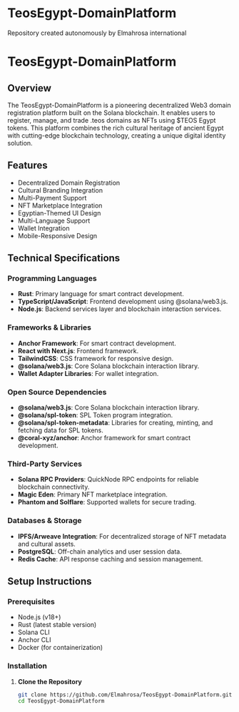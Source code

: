 # TeosEgypt-DomainPlatform
Repository created autonomously  by Elmahrosa international 
# TeosEgypt-DomainPlatform

## Overview

The TeosEgypt-DomainPlatform is a pioneering decentralized Web3 domain registration platform built on the Solana blockchain. It enables users to register, manage, and trade .teos domains as NFTs using \$TEOS Egypt tokens. This platform combines the rich cultural heritage of ancient Egypt with cutting-edge blockchain technology, creating a unique digital identity solution.

## Features

- Decentralized Domain Registration
- Cultural Branding Integration
- Multi-Payment Support
- NFT Marketplace Integration
- Egyptian-Themed UI Design
- Multi-Language Support
- Wallet Integration
- Mobile-Responsive Design

## Technical Specifications

### Programming Languages

- **Rust**: Primary language for smart contract development.
- **TypeScript/JavaScript**: Frontend development using @solana/web3.js.
- **Node.js**: Backend services layer and blockchain interaction services.

### Frameworks & Libraries

- **Anchor Framework**: For smart contract development.
- **React with Next.js**: Frontend framework.
- **TailwindCSS**: CSS framework for responsive design.
- **@solana/web3.js**: Core Solana blockchain interaction library.
- **Wallet Adapter Libraries**: For wallet integration.

### Open Source Dependencies

- **@solana/web3.js**: Core Solana blockchain interaction library.
- **@solana/spl-token**: SPL Token program integration.
- **@solana/spl-token-metadata**: Libraries for creating, minting, and fetching data for SPL tokens.
- **@coral-xyz/anchor**: Anchor framework for smart contract development.

### Third-Party Services

- **Solana RPC Providers**: QuickNode RPC endpoints for reliable blockchain connectivity.
- **Magic Eden**: Primary NFT marketplace integration.
- **Phantom and Solflare**: Supported wallets for secure trading.

### Databases & Storage

- **IPFS/Arweave Integration**: For decentralized storage of NFT metadata and cultural assets.
- **PostgreSQL**: Off-chain analytics and user session data.
- **Redis Cache**: API response caching and session management.

## Setup Instructions

### Prerequisites

- Node.js (v18+)
- Rust (latest stable version)
- Solana CLI
- Anchor CLI
- Docker (for containerization)

### Installation

1. **Clone the Repository**

   ```bash
   git clone https://github.com/Elmahrosa/TeosEgypt-DomainPlatform.git
   cd TeosEgypt-DomainPlatform
